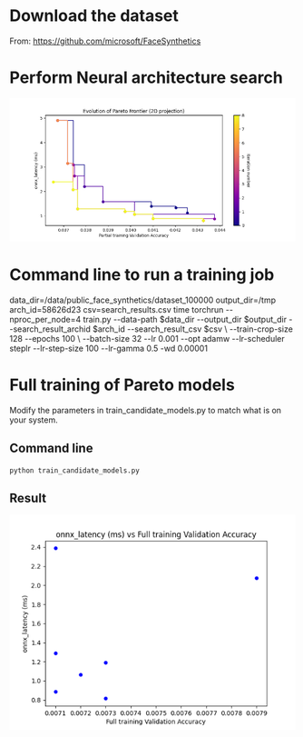 # Download the dataset
From: https://github.com/microsoft/FaceSynthetics

# Perform Neural architecture search

![Results of NAS](pareto_Partial_training_Validation_Accuracy_vs_onnx_latency_ms.png)
# Command line to run a training job
data_dir=/data/public_face_synthetics/dataset_100000
output_dir=/tmp
arch_id=58626d23
csv=search_results.csv
time torchrun --nproc_per_node=4 train.py --data-path $data_dir --output_dir $output_dir --search_result_archid $arch_id --search_result_csv $csv \\
    --train-crop-size 128 --epochs 100 \\
    --batch-size 32 --lr 0.001 --opt adamw --lr-scheduler steplr --lr-step-size 100 --lr-gamma 0.5 -wd 0.00001 

# Full training of Pareto models
Modify the parameters in train_candidate_models.py to match what is on your system.  
## Command line 
    python train_candidate_models.py

## Result
![Results of full training](onnx_latency_ms_vs_Full_training_Validation_Accuracy.png)

